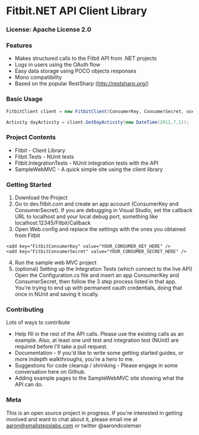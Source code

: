 # Fitbit.NET API Client Library

### License: Apache License 2.0

### Features

* Makes structured calls to the Fitbit API from .NET projects
* Logs in users using the OAuth flow
* Easy data storage using POCO objects responses
* Mono compatibility
* Based on the popular RestSharp (http://restsharp.org/)

### Basic Usage

```csharp
FitbitClient client = new FitbitClient(ConsumerKey, ConsumerSecret, userProfile.FitbitAuthToken, userProfile.FitbitAuthSecret);

Activity dayActivity = client.GetDayActivity(new DateTime(2012,7,1));

```

### Project Contents

* Fitbit - Client Library
* Fitbit.Tests - NUnit tests
* Fitbit.IntegrationTests - NUnit integration tests with the API
* SampleWebMVC - A quick simple site using the client library

### Getting Started

1. Download the Project
2. Go to dev.fitbit.com and create an app account (ConsumerKey and ConsumerSecret). If you are debugging in Visual Studio, set the callback URL to localhost and your local debug port, something like localhost:12345/Fitbit/Callback
3. Open Web.config and replace the settings with the ones you obtained from Fitbit
```
<add key="FitbitConsumerKey" value="YOUR_CONSUMER_KEY_HERE" />
<add key="FitbitConsumerSecret" value="YOUR_CONSUMER_SECRET_HERE" />
```
4. Run the sample web MVC project
5. (optional) Setting up the Integration Tests (which connect to the live API)
Open the Configuration.cs file and insert an app ConsumerKey and ConsumerSecret, then follow the 3 step process listed in that app. You're trying to end up with permanent oauth credentials, doing that once in NUnit and saving it locally.

### Contributing

Lots of ways to contribute

* Help fill in the rest of the API calls. Please use the existing calls as an example. Also, at least one unit test and integration test (NUnit) are required before I'll take a pull request.
* Documentation - If you'd like to write some getting started guides, or more indepth walkthroughs, you're a hero to me.
* Suggestions for code cleanup / shrinking - Please engage in some conversation here on Github. 
* Adding example pages to the SampleWebMVC site showing what the API can do.

### Meta

This is an open source project in progress. If you're interested in getting involved and want to chat about it, please email me at aaron@smallstepslabs.com or twitter @aarondcoleman